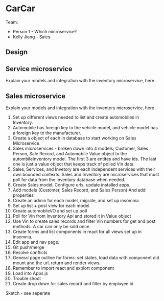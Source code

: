 # CarCar

Team:

* Person 1 - Which microservice?
* Kelly Jiang - Sales

## Design


## Service microservice

Explain your models and integration with the inventory
microservice, here.

## Sales microservice

Explain your models and integration with the inventory
microservice, here.

1. Set up different views needed to list and create automobiles in Inventory.
2. Automobile has foreign key to the vehicle model, and vehicle model has a foreign key to the manufacturer. 
3. Create a object of each in database to start working on Sales Microservice.
4. Sales microservices - broken down into 4 models; Customer, Sales Person, Sale Record, and Automobile Value object to the autombileInventory model. The first 3 are entites and have ids. The last one is just a value object that keeps track of polled Vin data.  
5. Sales, Services, and Invetory are each independent services with their own bounded contexts. Sales and Inventory are microservices that must poll for data from the inventory database when needed.  
6. Create Sales model. Configure urls, update installed apps. 
7. Add models (Customer, Sales Record, and Sales Person) And add properties
8. Create an admin for each model, migrate, and set up insomnia. 
9. Set up list + post view for each model. 
10. Create automobileVO and set up poll
11. Poll for Vin from Inventory Api and stored it in Value object 
12. Use Vin to create sales records and filter Vin numbers for get and post methods. A car can only be sold once. 
13. Create forms and list components in react for all views set up in insomnia.
14. Edit app and nav page. 
15. Git push/merge 
16. Resolve conflicts
17. General page outline for forms: set states, load data with component did mount and the url, return and render views.
18. Remember to import react and explort component
19. Load into Apps.js
20. Trouble shoot
21. Create drop down for sales record and filter by employee id. 

Sketch - see seperate



